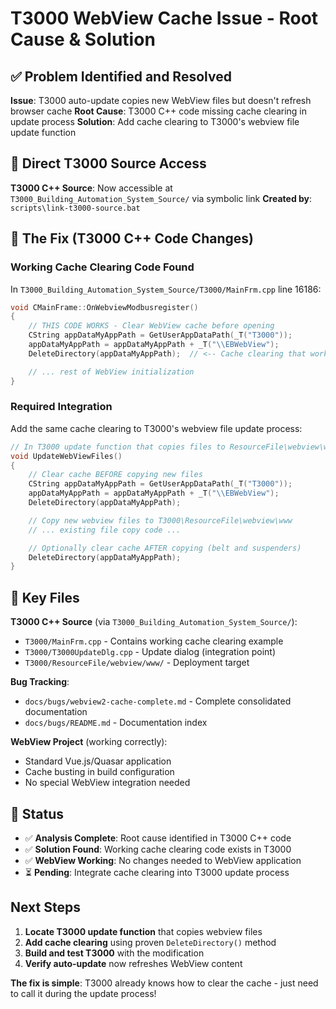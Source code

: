 # T3000 WebView Cache Issue - Root Cause & Solution

## ✅ Problem Identified and Resolved

**Issue**: T3000 auto-update copies new WebView files but doesn't refresh browser cache
**Root Cause**: T3000 C++ code missing cache clearing in update process
**Solution**: Add cache clearing to T3000's webview file update function

## 🔗 Direct T3000 Source Access

**T3000 C++ Source**: Now accessible at `T3000_Building_Automation_System_Source/` via symbolic link
**Created by**: `scripts\link-t3000-source.bat`

## 🎯 The Fix (T3000 C++ Code Changes)

### Working Cache Clearing Code Found
In `T3000_Building_Automation_System_Source/T3000/MainFrm.cpp` line 16186:

```cpp
void CMainFrame::OnWebviewModbusregister()
{
    // THIS CODE WORKS - Clear WebView cache before opening
    CString appDataMyAppPath = GetUserAppDataPath(_T("T3000"));
    appDataMyAppPath = appDataMyAppPath + _T("\\EBWebView");
    DeleteDirectory(appDataMyAppPath);  // <-- Cache clearing that works!

    // ... rest of WebView initialization
}
```

### Required Integration
Add the same cache clearing to T3000's webview file update process:

```cpp
// In T3000 update function that copies files to ResourceFile\webview\www
void UpdateWebViewFiles()
{
    // Clear cache BEFORE copying new files
    CString appDataMyAppPath = GetUserAppDataPath(_T("T3000"));
    appDataMyAppPath = appDataMyAppPath + _T("\\EBWebView");
    DeleteDirectory(appDataMyAppPath);

    // Copy new webview files to T3000\ResourceFile\webview\www
    // ... existing file copy code ...

    // Optionally clear cache AFTER copying (belt and suspenders)
    DeleteDirectory(appDataMyAppPath);
}
```

## 📁 Key Files

**T3000 C++ Source** (via `T3000_Building_Automation_System_Source/`):
- `T3000/MainFrm.cpp` - Contains working cache clearing example
- `T3000/T3000UpdateDlg.cpp` - Update dialog (integration point)
- `T3000/ResourceFile/webview/www/` - Deployment target

**Bug Tracking**:
- `docs/bugs/webview2-cache-complete.md` - Complete consolidated documentation
- `docs/bugs/README.md` - Documentation index

**WebView Project** (working correctly):
- Standard Vue.js/Quasar application
- Cache busting in build configuration
- No special WebView integration needed

## 🚀 Status

- ✅ **Analysis Complete**: Root cause identified in T3000 C++ code
- ✅ **Solution Found**: Working cache clearing code exists in T3000
- ✅ **WebView Working**: No changes needed to WebView application
- ⏳ **Pending**: Integrate cache clearing into T3000 update process

## Next Steps

1. **Locate T3000 update function** that copies webview files
2. **Add cache clearing** using proven `DeleteDirectory()` method
3. **Build and test T3000** with the modification
4. **Verify auto-update** now refreshes WebView content

**The fix is simple**: T3000 already knows how to clear the cache - just need to call it during the update process!
